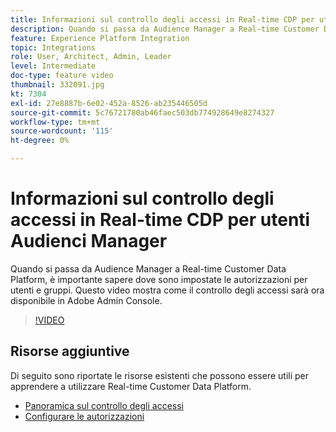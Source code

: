 ```yaml
---
title: Informazioni sul controllo degli accessi in Real-time CDP per utenti Audienci Manager
description: Quando si passa da Audience Manager a Real-time Customer Data Platform, è importante sapere dove sono impostate le autorizzazioni per utenti e gruppi. Questo video mostra come il controllo degli accessi sarà ora disponibile in Adobe Admin Console.
feature: Experience Platform Integration
topic: Integrations
role: User, Architect, Admin, Leader
level: Intermediate
doc-type: feature video
thumbnail: 332091.jpg
kt: 7304
exl-id: 27e8887b-6e02-452a-8526-ab235446505d
source-git-commit: 5c76721780ab46faec503db774928649e8274327
workflow-type: tm+mt
source-wordcount: '115'
ht-degree: 0%

---
```


# Informazioni sul controllo degli accessi in Real-time CDP per utenti Audienci Manager

Quando si passa da Audience Manager a Real-time Customer Data Platform, è importante sapere dove sono impostate le autorizzazioni per utenti e gruppi. Questo video mostra come il controllo degli accessi sarà ora disponibile in Adobe Admin Console.

>[!VIDEO](https://video.tv.adobe.com/v/332091/?quality=12&learn=on)

## Risorse aggiuntive

Di seguito sono riportate le risorse esistenti che possono essere utili per apprendere a utilizzare Real-time Customer Data Platform.

* [Panoramica sul controllo degli accessi](https://experienceleague.adobe.com/docs/experience-platform/access-control/home.html?lang=it#access-control-hierarchy-and-workflow)
* [Configurare le autorizzazioni](https://experienceleague.adobe.com/docs/platform-learn/getting-started-for-data-architects-and-data-engineers/configure-permissions.html?lang=it)
